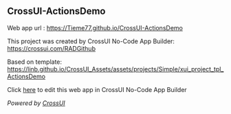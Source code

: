 ## CrossUI-ActionsDemo
Web app url : https://Tieme77.github.io/CrossUI-ActionsDemo

This project was created by CrossUI No-Code App Builder: https://crossui.com/RADGithub

Based on template: https://linb.github.io/CrossUI_Assets/assets/projects/Simple/xui_project_tpl_ActionsDemo

Click [here](https://crossui.com/RADGithub/#!from=github&owner=Tieme77&repo=CrossUI-ActionsDemo) to edit this web app in CrossUI No-Code App Builder

<i>Powered by [CrossUI](https://crossui.com)</i>
